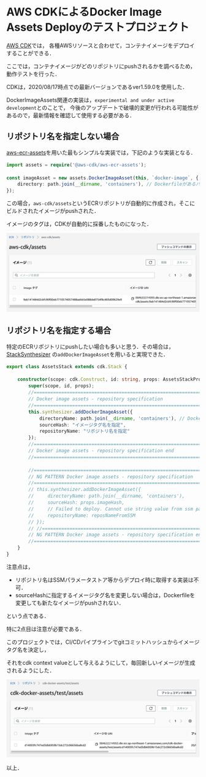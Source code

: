 # AWS CDKによるDocker Image Assets Deployのテストプロジェクト

[AWS CDK](https://docs.aws.amazon.com/cdk/api/latest/docs/aws-construct-library.html)では，
各種AWSリソースと合わせて，コンテナイメージをデプロイすることができる．

ここでは，コンテナイメージがどのリポジトリにpushされるかを調べるため，動作テストを行った．

CDKは，2020/08/17時点での最新バージョンであるver1.59.0を使用した．

DockerImageAssets関連の実装は，`experimental and under active development`とのことで，
今後のアップデートで破壊的変更が行われる可能性があるので，最新情報を確認して使用する必要がある．

## リポジトリ名を指定しない場合

[aws-ecr-assets](https://docs.aws.amazon.com/cdk/api/latest/docs/@aws-cdk_aws-ecr-assets.DockerImageAsset.html)を用いた最もシンプルな実装では，下記のような実装となる．

```ts
import assets = require('@aws-cdk/aws-ecr-assets');

const imageAsset = new assets.DockerImageAsset(this, `docker-image`, {
    directory: path.join(__dirname, 'containers'), // Dockerfileがあるパスを指定する．
});
```

この場合，`aws-cdk/assets`というECRリポジトリが自動的に作成され，そこにビルドされたイメージがpushされた．

イメージのタグは，CDKが自動的に採番したものになった．

![リポジトリ名を指定しない場合のDocker Image](doc/ecr-repos-wo-specify.jpg)

## リポジトリ名を指定する場合

特定のECRリポジトリにpushしたい場合も多いと思う．その場合は，[StackSynthesizer](https://docs.aws.amazon.com/cdk/api/latest/typescript/api/core/defaultstacksynthesizer.html#core_DefaultStackSynthesizer_addDockerImageAsset)
の`addDockerImageAsset`を用いると実現できた．

```ts
export class AssetsStack extends cdk.Stack {

    constructor(scope: cdk.Construct, id: string, props: AssetsStackProps) {
        super(scope, id, props);
        //======================================================================
        // Docker image assets - repository specification
        //======================================================================
        this.synthesizer.addDockerImageAsset({
            directoryName: path.join(__dirname, 'containers'), // Dockerfileがあるディレクトリを指定
            sourceHash: "イメージタグ名を指定",
            repositoryName: "リポジトリ名を指定"
        });
        //======================================================================
        // Docker image assets - repository specification end
        //======================================================================

        //======================================================================
        // NG PATTERN Docker image assets - repository specification
        //======================================================================
        // this.synthesizer.addDockerImageAsset({
        //     directoryName: path.join(__dirname, 'containers'),
        //     sourceHash: props.imageHash,
        //     // Failed to deploy. Cannot use string value from ssm parameter store.
        //     repositoryName: reposNameFromSSM
        // });
        // //======================================================================
        // NG PATTERN Docker image assets - repository specification end
        //======================================================================    
    }
}
```

注意点は，

- リポジトリ名はSSMパラメータストア等からデプロイ時に取得する実装は不可．
- sourceHashに指定するイメージタグ名を変更しない場合は，Dockerfileを変更しても新たなイメージがpushされない．

という点である．

特に2点目は注意が必要である．

このプロジェクトでは，CI/CDパイプラインでgitコミットハッシュからイメージタグ名を決定し，

それをcdk context valueとして与えるようにして，毎回新しいイメージが生成されるようにした．

![リポジトリ名を指定した場合のDocker Image](doc/ecr-repos.jpg)

以上．
